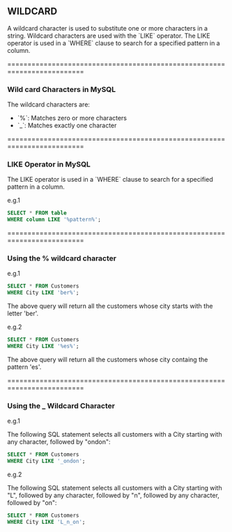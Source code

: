 ## WILDCARD

<p> A wildcard character is used to substitute one or more characters in a string.
Wildcard characters are used with the `LIKE` operator. The LIKE operator is used in a `WHERE` clause to search for a specified pattern in a column.</p>

=========================================================================

### Wild card Characters in MySQL

<p>The wildcard characters are:</p>

<ul>
<li>`%`: Matches zero or more characters</li>
<li>`_`: Matches exactly one character</li>
</ul>

=========================================================================

### LIKE Operator in MySQL

<p>The LIKE operator is used in a `WHERE` clause to search for a specified pattern in a column.</p>

e.g.1

```sql
SELECT * FROM table 
WHERE column LIKE '%pattern%';
```

=========================================================================

### Using the % wildcard character

e.g.1

```sql
SELECT * FROM Customers
WHERE City LIKE 'ber%';
```

The above query will return all the customers whose city starts with the letter 'ber'.


e.g.2

```sql
SELECT * FROM Customers
WHERE City LIKE '%es%';
```
The above query will return all the customers whose city containg the pattern 'es'.

=========================================================================

### Using the _ Wildcard Character

e.g.1 

The following SQL statement selects all customers with a City starting with any character, followed by "ondon":

```sql
SELECT * FROM Customers
WHERE City LIKE '_ondon';
```


e.g.2

The following SQL statement selects all customers with a City starting with "L", followed by any character, followed by "n", followed by any character, followed by "on":

```sql
SELECT * FROM Customers
WHERE City LIKE 'L_n_on';
```

